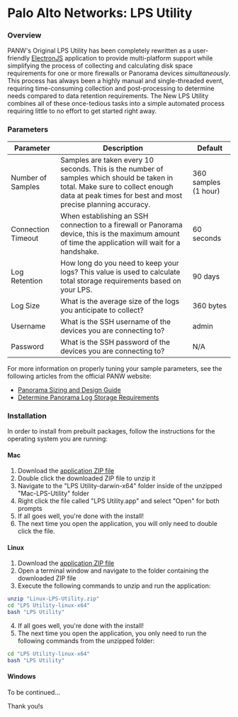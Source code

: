 # Palo Alto Networks: LPS Utility

### Overview
PANW's Original LPS Utility has been completely rewritten as a user-friendly [ElectronJS](https://electronjs.org) application to provide multi-platform support while simplifying the process of collecting and calculating disk space requirements for one or more firewalls or Panorama devices *simultaneously*. This process has always been a highly manual and single-threaded event, requiring time-consuming collection and post-processing to determine needs compared to data retention requirements. The New LPS Utility combines all of these once-tedious tasks into a simple automated process requiring little to no effort to get started right away.

### Parameters
| Parameter | Description | Default |
| --- | --- | --- |
| Number of Samples | Samples are taken every 10 seconds. This is the number of samples which should be taken in total. Make sure to collect enough data at peak times for best and most precise planning accuracy. | 360 samples (1 hour) |
| Connection Timeout | When establishing an SSH connection to a firewall or Panorama device, this is the maximum amount of time the application will wait for a handshake. | 60 seconds |
| Log Retention | How long do you need to keep your logs? This value is used to calculate total storage requirements based on your LPS. | 90 days |
| Log Size | What is the average size of the logs you anticipate to collect? | 360 bytes |
| Username | What is the SSH username of the devices you are connecting to? | admin |
| Password | What is the SSH password of the devices you are connecting to? | N/A |

For more information on properly tuning your sample parameters, see the following articles from the official PANW website:
* [Panorama Sizing and Design Guide](https://live.paloaltonetworks.com/t5/Management-Articles/Panorama-Sizing-and-Design-Guide/ta-p/72181)
* [Determine Panorama Log Storage Requirements](https://www.paloaltonetworks.com/documentation/71/panorama/panorama_adminguide/set-up-panorama/determine-panorama-log-storage-requirements)

### Installation
In order to install from prebuilt packages, follow the instructions for the operating system you are running:

#### Mac
1. Download the [application ZIP file](https://paloaltonetworks.box.com/s/py6cxghrwxgi1wzinorknc6z0sf3f4ar)
2. Double click the downloaded ZIP file to unzip it
3. Navigate to the "LPS Utility-darwin-x64" folder inside of the unzipped "Mac-LPS-Utility" folder
4. Right click the file called "LPS Utility.app" and select "Open" for both prompts
5. If all goes well, you're done with the install!
6. The next time you open the application, you will only need to double click the file.

#### Linux
1. Download the [application ZIP file](https://paloaltonetworks.app.box.com/s/0qtqudixkctynecb42uxggg4qheskvq9)
2. Open a terminal window and navigate to the folder containing the downloaded ZIP file
3. Execute the following commands to unzip and run the application:

```bash
unzip "Linux-LPS-Utility.zip"
cd "LPS Utility-linux-x64"
bash "LPS Utility"
```

4. If all goes well, you're done with the install!
5. The next time you open the application, you only need to run the following commands from the unzipped folder:

```bash
cd "LPS Utility-linux-x64"
bash "LPS Utility"
```

#### Windows
To be continued...

Thank you!s